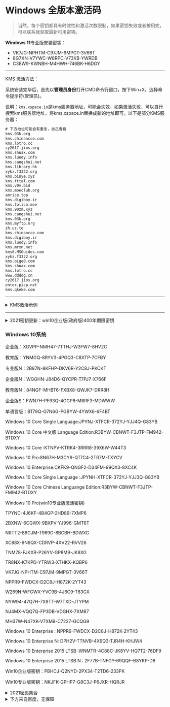 # Windows 全版本激活码
> 当然，每个密钥都具有时效性和激活次数限制，如果密钥失效或者被用完，可以联系我获取最新可用密钥。

**Windows 11**专业版安装密钥：

- VK7JG-NPHTM-C97JM-9MPGT-3V66T
- 8G7XN-V7YWC-W8RPC-V73KB-YWRDB
- C38W9-KWNBH-M4HWH-746BK-H6DGY

--------
KMS 激活方法：

系统安装完毕后，首先以**管理员身份**打开CMD命令行窗口，按下Win+X，选择命令提示符(管理员)。

说明：`kms.xspace.in`是kms服务器地址，可能会失效，如果激活失败，可以自行搜索kms服务器地址，将kms.xspace.in替换成新的地址即可，以下是部分KMS服务器：
```txt
# 下方地址可能会有重复，自己看看
kms.03k.org
kms.chinancce.com
kms.lotro.cc
cy2617.jios.org
kms.shuax.com
kms.luody.info
kms.cangshui.net
kms.library.hk
xykz.f3322.org
kms.binye.xyz
kms.tttal.com
kms.v0v.bid
kms.moeclub.org
amrice.top
kms.digiboy.ir
kms.lolico.moe
kms.90zm.xyz
kms.cangshui.net
kms.03k.org
kms.myftp.org
zh.us.to
kms.chinancce.com
kms.digiboy.ir
kms.luody.info
kms.mrxn.net
kms8.MSGuides.com
xykz.f3322.org
kms.bige0.com
kms.shuax.com
kms.lotro.cc
www.ddddg.cn
cy2617.jios.org
enter.picp.net
kms.qkeke.com
```

---

<details>
  <summary>KMS激活示例</summary>

Win10专业版用户请依次输入：

```bat
slmgr /ipk W269N-WFGWX-YVC9B-4J6C9-T83GX
slmgr /skms kms.qkeke.com
slmgr /ato
```

Win10企业版用户请依次输入：

```bat
slmgr /ipk NPPR9-FWDCX-D2C8J-H872K-2YT43
slmgr /skms kms.xspace.in
slmgr /ato
```

</details>

--------

<details>
  <summary>2021密钥更新：win10企业版(政府版)400年期限密钥</summary>

```
【EnterpriseG】FV469-WGNG4-YQP66-2B2HY-KD8YX
【EnterpriseGN】FW7NV-4T673-HF4VX-9X4MM-B4H4T
【gvlkEnterpriseG】YYVX9-NTFWV-6MDM3-9PT4T-4M68B
【gvlkEnterpriseGN】44RPN-FTY23-9VTTB-MP9BX-T84FV
```
说明：

1.现有的Win10中文版要升级为企业G版，不需要重装系统，一个密钥即可搞定，开始--设置--更新和安全--激活--更改产品密钥
2.更改产品密钥（比如使用YYVX9-NTFWV-6MDM3-9PT4T-4M68B）后就能自动升级成为企业版G
3.激活期限为**15万天（400年）**，基本上算是**永久**激活了
4.G表示政府，N表示无捆绑软件版，gvlk表示用于KMS激活的批量激活码


</details>

### Windows 10系统

企业版：XGVPP-NMH47-7TTHJ-W3FW7-8HV2C

教育版：YNMGQ-8RYV3-4PGQ3-C8XTP-7CFBY

专业版N：2B87N-8KFHP-DKV6R-Y2C8J-PKCKT

企业版N：WGGHN-J84D6-QYCPR-T7PJ7-X766F

教育版N：84NGF-MHBT6-FXBX8-QWJK7-DRR8H

企业版S：FWN7H-PF93Q-4GGP8-M8RF3-MDWWW

单语言版：BT79Q-G7N6G-PGBYW-4YWX6-6F4BT

Windows 10 Core Single Language:JPYNJ-XTFCR-372YJ-YJJ4Q-G83YB

Windows 10 Core 中文版 Language Edition:R3BYW-CBNWT-F3JTP-FM942-BTDXY

Windows 10 Core :KTNPV-KTRK4-3RRR8-39X6W-W44T3

Windows 10 Pro:8N67H-M3CY9-QT7C4-2TR7M-TXYCV

Windows 10 Enterprise:CKFK9-QNGF2-D34FM-99QX3-8XC4K

Windows 10 Core Single Language :JPYNH-XTFCR-372YJ-YJJ3Q-G83YB

Windows 10 Core Chinese Languange Edition:R3BYW-CBNWT-F3JTP-FM942-BTDXY

Windows 10 Pro(win10专业版激活密钥)

TPYNC-4J6KF-4B4GP-2HD89-7XMP6

2BXNW-6CGWX-9BXPV-YJ996-GMT6T

NRTT2-86GJM-T969G-8BCBH-BDWXG

XC88X-9N9QX-CDRVP-4XV22-RVV26

TNM78-FJKXR-P26YV-GP8MB-JK8XG

TR8NX-K7KPD-YTRW3-XTHKX-KQBP6

VK7JG-NPHTM-C97JM-9MPGT-3V66T

NPPR9-FWDCX-D2C8J-H872K-2YT43

W269N-WFGWX-YVC9B-4J6C9-T83GX

NYW94-47Q7H-7X9TT-W7TXD-JTYPM

NJ4MX-VQQ7Q-FP3DB-VDGHX-7XM87

MH37W-N47XK-V7XM9-C7227-GCQG9

Windows 10 Enterprise : NPPR9-FWDCX-D2C8J-H872K-2YT43

Windows 10 Enterprise N: DPH2V-TTNVB-4X9Q3-TJR4H-KHJW4

Windows 10 Enterprise 2015 LTSB :WNMTR-4C88C-JK8YV-HQ7T2-76DF9

Windows 10 Enterprise 2015 LTSB N : 2F77B-TNFGY-69QQF-B8YKP-D6

Win10企业版密钥：PBHCJ-Q2NYD-2PX34-T2TD6-233PK

Win10专业版密钥：NKJFK-GPHP7-G8C3J-P6JXR-HQRJR


<details>
  <summary>2021密匙集合</summary>
企业版：`XGVPP-NMH47-7TTHJ-W3FW7-8HV2C`

教育版：`YNMGQ-8RYV3-4PGQ3-C8XTP-7CFBY`

专业版N：`2B87N-8KFHP-DKV6R-Y2C8J-PKCKT`

企业版N：WGGHN-J84D6-QYCPR-T7PJ7-X766F`

教育版N：`84NGF-MHBT6-FXBX8-QWJK7-DRR8H`

企业版S：`FWN7H-PF93Q-4GGP8-M8RF3-MDWWW`

单语言版: `BT79Q-G7N6G-PGBYW-4YWX6-6F4BT`

Windows 10 Core Single Language: `JPYNJ-XTFCR-372YJ-YJJ4Q-G83YB`

Windows 10 Core 中文版 Language Edition: `R3BYW-CBNWT-F3JTP-FM942-BTDXY`

Windows 10 Core: `KTNPV-KTRK4-3RRR8-39X6W-W44T3`

Windows 10 Pro: `8N67H-M3CY9-QT7C4-2TR7M-TXYCV`

Windows 10 Enterprise: `CKFK9-QNGF2-D34FM-99QX3-8XC4K`

Windows 10 Core Single Language : `JPYNH-XTFCR-372YJ-YJJ3Q-G83YB`

Windows 10 Core Chinese Languange Edition: `R3BYW-CBNWT-F3JTP-FM942-BTDXY`

Windows 10 Enterprise : NPPR9-FWDCX-D2C8J-H872K-2YT43

Windows 10 Enterprise N: DPH2V-TTNVB-4X9Q3-TJR4H-KHJW4

Windows 10 Enterprise 2015 LTSB : WNMTR-4C88C-JK8YV-HQ7T2-76DF9

Windows 10 Enterprise 2015 LTSB N : 2F77B-TNFGY-69QQF-B8YKP-D6

Win10专业版密钥：`NKJFK-GPHP7-G8C3J-P6JXR-HQRJR`

</details>


<details>
  <summary>下方来自百度，无保障</summary>

1、专业版：

W269N-WFGWX-YVC9B-4J6C9-T83GX

MH37W-N47XK-V7XM9-C7227-GCQG9

2X7P3-NGJTH-Q9TJF-8XDP9-T83GT

J2WWN-Q4338-3GFW9-BWQVK-MG9TT

NBQWQ-W9PTV-B4YWP-4K773-T6PKG

236TW-X778T-8MV9F-937GT-QVKBB

87VT2-FY2XW-F7K39-W3T8R-XMFGF

KH2J9-PC326-T44D4-39H6V-TVPBY

TFP9Y-VCY3P-VVH3T-8XXCC-MF4YK

J783Y-JKQWR-677Q8-KCXTF-BHWGC

C4M9W-WPRDG-QBB3F-VM9K8-KDQ9Y

2VCGQ-BRVJ4-2HGJ2-K36X9-J66JG

MGX79-TPQB9-KQ248-KXR2V-DHRTD

FJHWT-KDGHY-K2384-93CT7-323RC


2.神Key(适用各版本)：

```txt
KH2J9-PC326-T44D4-39H6V-TVPBY

TFP9Y-VCY3P-VVH3T-8XXCC-MF4YK

236TW-X778T-8MV9F-937GT-QVKBB

87VT2-FY2XW-F7K39-W3T8R-XMFGF

6K2KY-BFH24-PJW6W-9GK29-TMPWP

RHTBY-VWY6D-QJRJ9-JGQ3X-Q2289
```

3.常用笔记本激活码：

戴尔 DELL 序列号: `342DG-6YJR8-X92GV-V7DCV-P4K27`

联想 LENOVO 序列号: `22TKD-F8XX6-YG69F-9M66D-PMJBM`

三星 SAMSUNG 序列号: `49PB6-6BJ6Y-KHGCQ-7DDY6-TF7CD`

宏基 ACER 序列号: `YKHFT-KW986-GK4PY-FDWYH-7TP9F`或`FJGCP-4DFJD-GJY49-VJBQ7-HYRR2`

</details>
